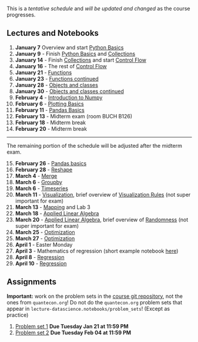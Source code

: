 This is a *tentative schedule* and *will be updated and changed* as the course progresses.

## Lectures and Notebooks
1. **January 7** Overview and start [Python Basics](https://datascience.quantecon.org/python_fundamentals/basics.html)
2. **January 9** - Finish [Python Basics](https://datascience.quantecon.org/python_fundamentals/basics.html) and [Collections](https://datascience.quantecon.org/python_fundamentals/collections.html)
3. **January 14** - Finish [Collections](https://datascience.quantecon.org/python_fundamentals/collections.html) and start [Control Flow](https://datascience.quantecon.org/python_fundamentals/control_flow.html)
4. **January 16** - The rest of [Control Flow](https://datascience.quantecon.org/python_fundamentals/control_flow.html)
5. **January 21** - [Functions](https://datascience.quantecon.org/python_fundamentals/functions.html)
6. **January 23** - [Functions continued](https://datascience.quantecon.org/python_fundamentals/functions.html)
7. **January 28** - [Objects and classes](./extra/objects-and-classes.ipynb)
8. **January 30** - [Objects and classes continued](./extra/objects-and-classes.ipynb)
9.  **February 4** - [Introduction to Numpy](https://datascience.quantecon.org/scientific/basics.html)
10. **February 6** - [Plotting Basics](https://datascience.quantecon.org/scientific/plotting.html)
11. **February 11** - [Pandas Basics](https://datascience.quantecon.org/pandas/basics.html)
12. **February 13** - Midterm exam (room BUCH B126)
13. **February 18** - Midterm break
14. **February 20** - Midterm break
--------------------------------------------------------------------------------------------------------------------------
The remaining portion of the schedule will be adjusted after the midterm exam.

15. **February 26** - [Pandas basics](https://datascience.quantecon.org/pandas/data_clean.html)
16. **February 28** - [Reshape](https://datascience.quantecon.org/pandas/reshape.html)
17. **March 4** -  [Merge](https://datascience.quantecon.org/pandas/merge.html)
18. **March 6** - [Groupby](https://datascience.quantecon.org/pandas/groupby.html)
19. **March 6** - [Timeseries](https://datascience.quantecon.org/pandas/timeseries.html)
20. **March 11** - [Visualization](https://datascience.quantecon.org/tools/matplotlib.html), brief overview of [Visualization Rules](https://datascience.quantecon.org/tools/visualization_rules.html) (not super important for exam)
21. **March 13** - [Mapping](https://datascience.quantecon.org/tools/maps.html) and Lab 3
22. **March 18** - [Applied Linear Algebra](https://datascience.quantecon.org/scientific/applied_linalg.html)
23. **March 20** - [Applied Linear Algebra](https://datascience.quantecon.org/scientific/applied_linalg.html), brief overview of [Randomness](https://datascience.quantecon.org/numpy/randomness.html) (not super important for exam)
24. **March 25** - [Optimization](https://datascience.quantecon.org/scientific/optimization.html) 
25. **March 27** - [Optimization](https://datascience.quantecon.org/scientific/optimization.html)
26. **April 1** - Easter Monday
27. **April 3** - Mathematics of regression (short example notebook [here](./extra/optimization_example_regression.ipynb))
28. **April 8** - [Regression](https://datascience.quantecon.org/tools/regression.html)
29. **April 10** - [Regression](https://datascience.quantecon.org/tools/regression.html)

## Assignments
**Important:** work on the problem sets in the [course git repository](https://github.com/ubcecon/ECON323_2025_Spring/tree/master/problem_sets), not the ones from `quantecon.org`! Do not do the `quantecon.org` problem sets that appear in `lecture-datascience.notebooks/problem_sets`! (Except as practice)
1. [Problem set 1](./problem_sets/problem_set_1.ipynb) **Due Tuesday Jan 21 at 11:59 PM**
2. [Problem set 2](./problem_sets/problem_set_2.ipynb) **Due Tuesday Feb 04 at 11:59 PM**